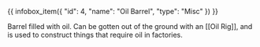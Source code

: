 {{ infobox_item({
	"id": 4,
	"name": "Oil Barrel",
	"type": "Misc"
}) }}

Barrel filled with oil. Can be gotten out of the ground with an [[Oil Rig]], and is used to construct things that require oil in factories.